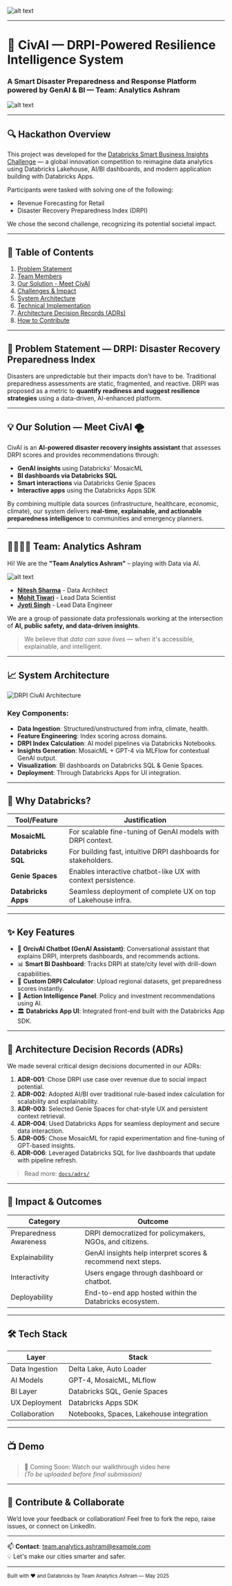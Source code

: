 
![alt text](./images/challenge.png)


---

# 🚨 CivAI — DRPI-Powered Resilience Intelligence System
### A Smart Disaster Preparedness and Response Platform powered by GenAI & BI — Team: Analytics Ashram


![alt text](./images/CivAI_Logo.png)

---

## 🔍 Hackathon Overview

This project was developed for the [Databricks Smart Business Insights Challenge](https://hackathon.stackup.dev/web/events/databricks-smart-business-insights-challenge?scid=701Vp00000JlYwNIAV) — a global innovation competition to reimagine data analytics using Databricks Lakehouse, AI/BI dashboards, and modern application building with Databricks Apps.

Participants were tasked with solving one of the following:
- Revenue Forecasting for Retail
- Disaster Recovery Preparedness Index (DRPI)

We chose the second challenge, recognizing its potential societal impact.

---

## 📌 **Table of Contents**
1. [Problem Statement]()
2. [Team Members]()
2. [Our Solution - Meet CivAI]()
3. [Challenges & Impact](#-challenges--impact)
3. [System Architecture](#-system-architecture)
5. [Technical Implementation](#-technical-implementation)
6. [Architecture Decision Records (ADRs)](#-architecture-decision-records-adrs)
7. [How to Contribute](#-how-to-contribute)


---


## 🧠 Problem Statement — DRPI: Disaster Recovery Preparedness Index

Disasters are unpredictable but their impacts don’t have to be. Traditional preparedness assessments are static, fragmented, and reactive. DRPI was proposed as a metric to **quantify readiness and suggest resilience strategies** using a data-driven, AI-enhanced platform.

---

## 💡 Our Solution — Meet CivAI 🌪️

CivAI is an **AI-powered disaster recovery insights assistant** that assesses DRPI scores and provides recommendations through:
- **GenAI insights** using Databricks' MosaicML
- **BI dashboards via Databricks SQL**
- **Smart interactions** via Databricks Genie Spaces
- **Interactive apps** using the Databricks Apps SDK

By combining multiple data sources (infrastructure, healthcare, economic, climate), our system delivers **real-time, explainable, and actionable preparedness intelligence** to communities and emergency planners.

---

## 👨‍👩‍👧‍👦 Team: Analytics Ashram


Hi! We are the **"Team Analytics Ashram"** – playing with Data via AI.

![alt text](./images/Team.png)

-  **[Nitesh Sharma](https://www.linkedin.com/in/nsharma02/)** -           Data Architect
-  **[Mohit Tiwari](https://www.linkedin.com/in/mohit-tewari/)** -         Lead Data Scientist
-  **[Jyoti Singh](https://www.linkedin.com/in/jyoti-singh-49b2b319/)** -  Lead Data Engineer

We are a group of passionate data professionals working at the intersection of **AI, public safety, and data-driven insights**.

> We believe that *data can save lives* — when it's accessible, explainable, and intelligent.

---

## 📈 System Architecture

![DRPI CivAI Architecture](images/DRPI_System_Component_Diagram.jpg)

### Key Components:
- **Data Ingestion**: Structured/unstructured from infra, climate, health.
- **Feature Engineering**: Index scoring across domains.
- **DRPI Index Calculation**: AI model pipelines via Databricks Notebooks.
- **Insights Generation**: MosaicML + GPT-4 via MLFlow for contextual GenAI output.
- **Visualization**: BI dashboards on Databricks SQL & Genie Spaces.
- **Deployment**: Through Databricks Apps for UI integration.

---

## 🧠 Why Databricks?

| Tool/Feature        | Justification |
|---------------------|---------------|
| **MosaicML**        | For scalable fine-tuning of GenAI models with DRPI context. |
| **Databricks SQL**  | For building fast, intuitive DRPI dashboards for stakeholders. |
| **Genie Spaces**    | Enables interactive chatbot-like UX with context persistence. |
| **Databricks Apps** | Seamless deployment of complete UX on top of Lakehouse infra. |

---

## ✨ Key Features

- 🧠 **OrcivAI Chatbot (GenAI Assistant)**: Conversational assistant that explains DRPI, interprets dashboards, and recommends actions.
- 📊 **Smart BI Dashboard**: Tracks DRPI at state/city level with drill-down capabilities.
- 🧰 **Custom DRPI Calculator**: Upload regional datasets, get preparedness scores instantly.
- 🧠 **Action Intelligence Panel**: Policy and investment recommendations using AI.
- 🏛 **Databricks App UI**: Integrated front-end built with the Databricks App SDK.

---

## 🔄 Architecture Decision Records (ADRs)

We made several critical design decisions documented in our ADRs:

1. **ADR-001**: Chose DRPI use case over revenue due to social impact potential.
2. **ADR-002**: Adopted AI/BI over traditional rule-based index calculation for scalability and explainability.
3. **ADR-003**: Selected Genie Spaces for chat-style UX and persistent context retrieval.
4. **ADR-004**: Used Databricks Apps for seamless deployment and secure data interaction.
5. **ADR-005**: Chose MosaicML for rapid experimentation and fine-tuning of GPT-based insights.
6. **ADR-006**: Leveraged Databricks SQL for live dashboards that update with pipeline refresh.

> Read more: [`docs/adrs/`](./docs/adrs/)

---

## 🚀 Impact & Outcomes

| Category | Outcome |
|----------|---------|
| Preparedness Awareness | DRPI democratized for policymakers, NGOs, and citizens. |
| Explainability | GenAI insights help interpret scores & recommend next steps. |
| Interactivity | Users engage through dashboard or chatbot. |
| Deployability | End-to-end app hosted within the Databricks ecosystem. |

---

## 🛠️ Tech Stack

| Layer               | Stack |
|--------------------|-------|
| Data Ingestion     | Delta Lake, Auto Loader |
| AI Models          | GPT-4, MosaicML, MLflow |
| BI Layer           | Databricks SQL, Genie Spaces |
| UX Deployment      | Databricks Apps SDK |
| Collaboration      | Notebooks, Spaces, Lakehouse integration |

---

## 📺 Demo

> 🎥 Coming Soon: Watch our walkthrough video here  
> _(To be uploaded before final submission)_

---

## 🤝 Contribute & Collaborate

We’d love your feedback or collaboration! Feel free to fork the repo, raise issues, or connect on LinkedIn.

---

📫 **Contact**: [team.analytics.ashram@example.com](mailto:team.analytics.ashram@example.com)  
💡 Let's make our cities smarter and safer.

---

<sub>Built with ❤️ and Databricks by Team Analytics Ashram — May 2025</sub>
